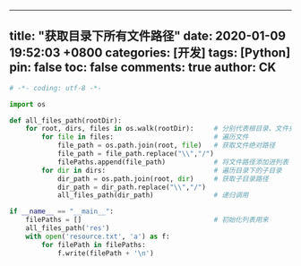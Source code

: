 ---
title: "获取目录下所有文件路径"
date: 2020-01-09 19:52:03 +0800
categories: [开发]
tags: [Python]
pin: false
toc: false
comments: true
author: CK
-----

``` py
# -*- coding: utf-8 -*-

import os

def all_files_path(rootDir):
    for root, dirs, files in os.walk(rootDir):     # 分别代表根目录、文件夹、文件
        for file in files:                         # 遍历文件
            file_path = os.path.join(root, file)   # 获取文件绝对路径  
            file_path = file_path.replace("\\","/")
            filePaths.append(file_path)            # 将文件路径添加进列表
        for dir in dirs:                           # 遍历目录下的子目录
            dir_path = os.path.join(root, dir)     # 获取子目录路径
            dir_path = dir_path.replace("\\","/")
            all_files_path(dir_path)               # 递归调用

if __name__ == "__main__":
    filePaths = []                                 # 初始化列表用来
    all_files_path('res')
    with open('resource.txt', 'a') as f:
        for filePath in filePaths:
            f.write(filePath + '\n')

```
